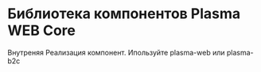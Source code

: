 # Библиотека компонентов Plasma WEB Core

Внутреняя Реализация компонент. Ипользуйте plasma-web или plasma-b2c
